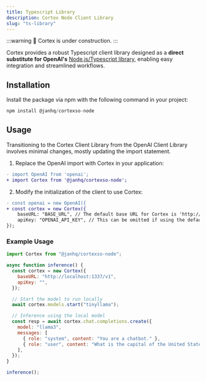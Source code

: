 ```yaml
---
title: Typescript Library
description: Cortex Node Client Library
slug: "ts-library"
---
```


:::warning
🚧 Cortex is under construction.
:::

Cortex provides a robust Typescript client library designed as a **direct substitute for OpenAI's** [Node.js/Typescript library](https://github.com/openai/openai-node), enabling easy integration and streamlined workflows.

## Installation

Install the package via npm with the following command in your project:

```ts
npm install @janhq/cortexso-node
```

## Usage

Transitioning to the Cortex Client Library from the OpenAI Client Library involves minimal changes, mostly updating the import statement.

1. Replace the OpenAI import with Cortex in your application:

```diff
- import OpenAI from 'openai';
+ import Cortex from '@janhq/cortexso-node';
```

2. Modify the initialization of the client to use Cortex:

```diff
- const openai = new OpenAI({
+ const cortex = new Cortex({
    baseURL: "BASE_URL", // The default base URL for Cortex is 'http://localhost:1337'
    apiKey: "OPENAI_API_KEY", // This can be omitted if using the default
});

```

### Example Usage

```js
import Cortex from "@janhq/cortexso-node";

async function inference() {
  const cortex = new Cortex({
    baseURL: "http://localhost:1337/v1",
    apiKey: "",
  });

  // Start the model to run locally
  await cortex.models.start("tinyllama");

  // Inference using the local model
  const resp = await cortex.chat.completions.create({
    model: "llama3",
    messages: [
      { role: "system", content: "You are a chatbot." },
      { role: "user", content: "What is the capital of the United States?" },
    ],
  });
}

inference();
```
